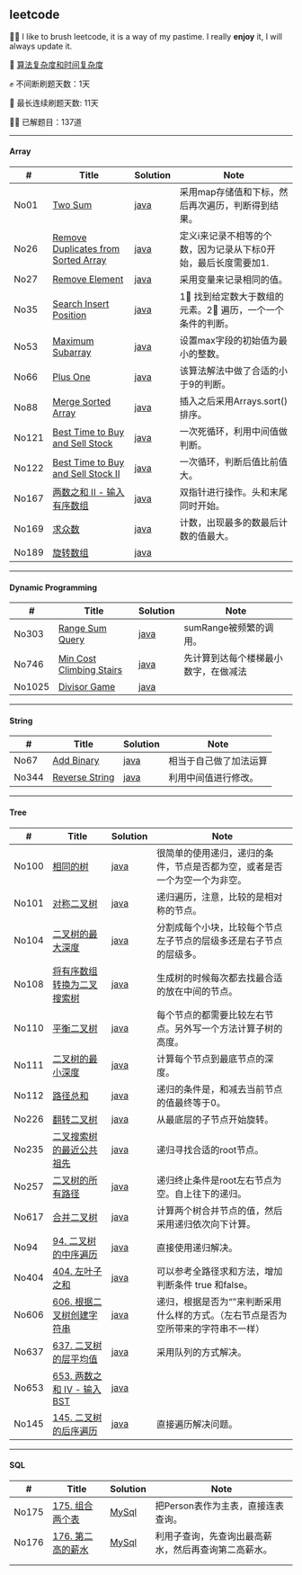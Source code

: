 ## leetcode

🚴‍♀️ I like to brush leetcode, it is a way of my pastime. I really **enjoy** it, I will always update it.

📖 [算法复杂度和时间复杂度](https://zhuanlan.zhihu.com/p/50479555)

✊ 不间断刷题天数：1天

🐘 最长连续刷题天数: 11天

🧗‍♂️ 已解题目：137道

-------

#### Array

| #     | Title                                                        | Solution                                                     | Note                                                         |
| ----- | ------------------------------------------------------------ | ------------------------------------------------------------ | ------------------------------------------------------------ |
| No01  | [Two Sum](https://leetcode.com/problems/two-sum/)            | [java](https://github.com/tujietg/Algorithm/blob/master/leetcode/Array/No01.java) | 采用map存储值和下标，然后再次遍历，判断得到结果。            |
| No26  | [Remove Duplicates from Sorted Array](<https://leetcode.com/problems/remove-duplicates-from-sorted-array/>) | [java](<https://github.com/tujietg/Algorithm/blob/master/leetcode/Array/No26.java>) | 定义i来记录不相等的个数，因为记录从下标0开始，最后长度需要加1. |
| No27  | [Remove Element](<https://leetcode.com/problems/remove-element/>) | [java](<https://github.com/tujietg/Algorithm/blob/master/leetcode/Array/No27.java>) | 采用变量来记录相同的值。                                     |
| No35  | [Search Insert Position](<https://leetcode.com/problems/search-insert-position/>) | [java](<https://github.com/tujietg/Algorithm/blob/master/leetcode/Array/No35.java>) | 1⃣ 找到给定数大于数组的元素。2⃣ 遍历，一个一个条件的判断。     |
| No53  | [Maximum Subarray](<https://leetcode.com/problems/maximum-subarray/>) | [java](<https://github.com/tujietg/Algorithm/blob/master/leetcode/Array/No53.java>) | 设置max字段的初始值为最小的整数。                            |
| No66  | [Plus One](<https://leetcode.com/problems/plus-one/>)        | [java](<https://github.com/tujietg/Algorithm/blob/master/leetcode/Array/No66.java>) | 该算法解法中做了合适的小于9的判断。                          |
| No88  | [Merge Sorted Array](<https://leetcode.com/problems/merge-sorted-array/>) | [java](<https://github.com/tujietg/Algorithm/blob/master/leetcode/Array/No88.java>) | 插入之后采用Arrays.sort()排序。                              |
| No121 | [Best Time to Buy and Sell Stock](<https://leetcode.com/problems/best-time-to-buy-and-sell-stock/>) | [java](<https://github.com/tujietg/Algorithm/blob/master/leetcode/Array/No121.java>) | 一次死循环，利用中间值做判断。                               |
| No122 | [Best Time to Buy and Sell Stock II](<https://leetcode.com/problems/best-time-to-buy-and-sell-stock-ii/>) | [java]()                                                     | 一次循环，判断后值比前值大。                                 |
| No167 | [两数之和 II - 输入有序数组](https://leetcode-cn.com/problems/two-sum-ii-input-array-is-sorted/) | [java](https://github.com/Programming-With-Love/leetcode/blob/master/leetcode/Array/No169.java) | 双指针进行操作。头和末尾同时开始。                           |
| No169 | [求众数](https://leetcode-cn.com/problems/majority-element/) | [java](https://github.com/Programming-With-Love/leetcode/blob/master/leetcode/Array/No169.java) | 计数，出现最多的数最后计数的值最大。                         |
| No189 | [旋转数组](https://leetcode-cn.com/problems/rotate-array/)   | [java](https://github.com/Programming-With-Love/leetcode/blob/master/leetcode/Array/No189.java) |                                                              |

-------

#### Dynamic Programming

| #      | Title                                                        | Solution | Note                                 |
| ------ | ------------------------------------------------------------ | -------- | ------------------------------------ |
| No303  | [Range Sum Query](https://leetcode.com/problems/range-sum-query-immutable/) | [java]() | sumRange被频繁的调用。               |
| No746  | [Min Cost Climbing Stairs](https://leetcode.com/problems/min-cost-climbing-stairs/) | [java]() | 先计算到达每个楼梯最小数字，在做减法 |
| No1025 | [Divisor Game](https://leetcode.com/problems/divisor-game/)  | [java]() |                                      |

-----

#### String

| #     | Title                                                        | Solution | Note                   |
| ----- | ------------------------------------------------------------ | -------- | ---------------------- |
| No67  | [Add Binary](https://leetcode.com/problems/add-binary/)      | [java]() | 相当于自己做了加法运算 |
| No344 | [Reverse String](https://leetcode.com/problems/reverse-string/) | [java]() | 利用中间值进行修改。   |

----

#### Tree

| #     | Title                                                        | Solution                                                     | Note                                                         |
| ----- | ------------------------------------------------------------ | ------------------------------------------------------------ | ------------------------------------------------------------ |
| No100 | [相同的树](https://leetcode-cn.com/problems/same-tree/)      | [java](https://github.com/Programming-With-Love/leetcode/blob/master/leetcode/Tree/No100.java) | 很简单的使用递归，递归的条件，节点是否都为空，或者是否一个为空一个为非空。 |
| No101 | [对称二叉树](https://leetcode-cn.com/problems/symmetric-tree/) | [java](https://github.com/Programming-With-Love/leetcode/blob/master/leetcode/Tree/No101.java) | 递归遍历，注意，比较的是相对称的节点。                       |
| No104 | [二叉树的最大深度](https://leetcode-cn.com/problems/maximum-depth-of-binary-tree/) | [java](https://github.com/Programming-With-Love/leetcode/blob/master/leetcode/Tree/No104.java) | 分割成每个小块，比较每个节点左子节点的层级多还是右子节点的层级多。 |
| No108 | [将有序数组转换为二叉搜索树](https://leetcode-cn.com/problems/convert-sorted-array-to-binary-search-tree/) | [java](https://github.com/Programming-With-Love/leetcode/blob/master/leetcode/Tree/No108.java) | 生成树的时候每次都去找最合适的放在中间的节点。               |
| No110 | [平衡二叉树](https://leetcode-cn.com/problems/balanced-binary-tree/) | [java](https://github.com/Programming-With-Love/leetcode/blob/master/leetcode/Tree/No110.java) | 每个节点的都需要比较左右节点。另外写一个方法计算子树的高度。 |
| No111 | [二叉树的最小深度](https://leetcode-cn.com/problems/minimum-depth-of-binary-tree/) | [java](https://github.com/Programming-With-Love/leetcode/blob/master/leetcode/Tree/No111.java) | 计算每个节点到最底节点的深度。                               |
| No112 | [路径总和](https://leetcode-cn.com/problems/path-sum/)       | [java](https://github.com/Programming-With-Love/leetcode/blob/master/leetcode/Tree/No112.java) | 递归的条件是，和减去当前节点的值最终等于0。                  |
| No226 | [翻转二叉树](https://leetcode-cn.com/problems/invert-binary-tree/) | [java](https://github.com/Programming-With-Love/leetcode/blob/master/leetcode/Tree/No226.java) | 从最底层的子节点开始旋转。                                   |
| No235 | [ 二叉搜索树的最近公共祖先](https://leetcode-cn.com/problems/lowest-common-ancestor-of-a-binary-search-tree/) | [java](https://github.com/Programming-With-Love/leetcode/blob/master/leetcode/Tree/No235.java) | 递归寻找合适的root节点。                                     |
| No257 | [二叉树的所有路径](https://leetcode-cn.com/problems/binary-tree-paths/) | [java](https://github.com/Programming-With-Love/leetcode/blob/master/leetcode/Tree/No257.java) | 递归终止条件是root左右节点为空。自上往下的递归。             |
| No617 | [合并二叉树](https://leetcode-cn.com/problems/merge-two-binary-trees/) | [java](https://github.com/Programming-With-Love/leetcode/blob/master/leetcode/Tree/No617.java) | 计算两个树合并节点的值，然后采用递归依次向下计算。           |
| No94  | [94. 二叉树的中序遍历](https://leetcode-cn.com/problems/binary-tree-inorder-traversal/) | [java](https://github.com/Programming-With-Love/leetcode/blob/master/leetcode/Tree/No94.java) | 直接使用递归解决。                                           |
| No404 | [404. 左叶子之和](https://leetcode-cn.com/problems/sum-of-left-leaves/) | [java](https://github.com/Programming-With-Love/leetcode/blob/master/leetcode/Tree/No404.java) | 可以参考全路径求和方法，增加判断条件 true 和false。          |
| No606 | [606. 根据二叉树创建字符串](https://leetcode-cn.com/problems/construct-string-from-binary-tree/) | [java](https://github.com/Programming-With-Love/leetcode/blob/master/leetcode/Tree/No606.java) | 递归，根据是否为“”来判断采用什么样的方式。（左右节点是否为空所带来的字符串不一样） |
| No637 | [637. 二叉树的层平均值](https://leetcode-cn.com/problems/average-of-levels-in-binary-tree/) | [java](https://github.com/Programming-With-Love/leetcode/blob/master/leetcode/Tree/No637.java) | 采用队列的方式解决。                                         |
| No653 | [653. 两数之和 IV - 输入 BST](https://leetcode-cn.com/problems/two-sum-iv-input-is-a-bst/) | [java](https://github.com/Programming-With-Love/leetcode/blob/master/leetcode/Tree/No653.java) |                                                              |
| No145 | [145. 二叉树的后序遍历](https://leetcode-cn.com/problems/binary-tree-postorder-traversal/) | [java](https://github.com/Programming-With-Love/leetcode/blob/master/leetcode/Tree/No145.java) | 直接遍历解决问题。                                           |

---

#### SQL

| #     | Title                                                        | Solution                                                     | Note                                                 |
| ----- | ------------------------------------------------------------ | ------------------------------------------------------------ | ---------------------------------------------------- |
| No175 | [175. 组合两个表](https://leetcode-cn.com/problems/combine-two-tables/) | [MySql](https://github.com/Programming-With-Love/leetcode/blob/master/leetcode/SQL/No175.sql) | 把Person表作为主表，直接连表查询。                   |
| No176 | [176. 第二高的薪水](https://leetcode-cn.com/problems/second-highest-salary/) | [MySql](https://github.com/Programming-With-Love/leetcode/blob/master/leetcode/SQL/No176.sql) | 利用子查询，先查询出最高薪水，然后再查询第二高薪水。 |
|       |                                                              |                                                              |                                                      |
|       |                                                              |                                                              |                                                      |



